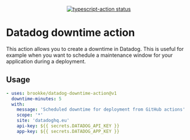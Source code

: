 <p align="center">
  <a href="https://github.com/actions/typescript-action/actions"><img alt="typescript-action status" src="https://github.com/actions/typescript-action/workflows/build-test/badge.svg"></a>
</p>

# Datadog downtime action

This action allows you to create a downtime in Datadog. This is useful for example when you want to schedule a maintenance window for your application during a deployment.

## Usage

```yaml
- uses: brookke/datadog-downtime-action@v1
  downtime-minutes: 5
  with:
    message: 'Scheduled downtime for deployment from GitHub actions'
    scope: '*'
    site: 'datadoghq.eu'
    api-key: ${{ secrets.DATADOG_API_KEY }}
    app-key: ${{ secrets.DATADOG_APP_KEY }}
```
